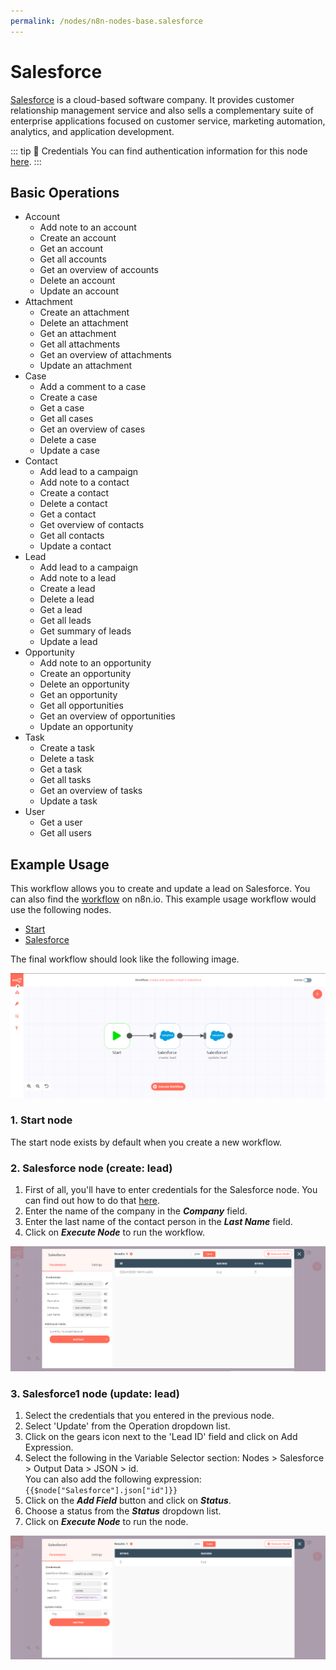 ```yaml
---
permalink: /nodes/n8n-nodes-base.salesforce
---
```


# Salesforce

[Salesforce](https://www.salesforce.com/) is a cloud-based software company. It provides customer relationship management service and also sells a complementary suite of enterprise applications focused on customer service, marketing automation, analytics, and application development.

::: tip 🔑 Credentials
You can find authentication information for this node [here](../../../credentials/Salesforce/README.md).
:::

## Basic Operations

- Account
    - Add note to an account
    - Create an account
    - Get an account
    - Get all accounts
    - Get an overview of accounts
    - Delete an account
    - Update an account
- Attachment
    - Create an attachment
    - Delete an attachment
    - Get an attachment
    - Get all attachments
    - Get an overview of attachments
    - Update an attachment
- Case
    - Add a comment to a case
    - Create a case
    - Get a case
    - Get all cases
    - Get an overview of cases
    - Delete a case
    - Update a case
- Contact
    - Add lead to a campaign
    - Add note to a contact
    - Create a contact
    - Delete a contact
    - Get a contact
    - Get overview of contacts
    - Get all contacts
    - Update a contact
- Lead
    - Add lead to a campaign
    - Add note to a lead
    - Create a lead
    - Delete a lead
    - Get a lead
    - Get all leads
    - Get summary of leads
    - Update a lead
- Opportunity
    - Add note to an opportunity
    - Create an opportunity
    - Delete an opportunity
    - Get an opportunity
    - Get all opportunities
    - Get an overview of opportunities
    - Update an opportunity
- Task
    - Create a task
    - Delete a task
    - Get a task
    - Get all tasks
    - Get an overview of tasks
    - Update a task
- User
    - Get a user
    - Get all users


## Example Usage

This workflow allows you to create and update a lead on Salesforce. You can also find the [workflow](https://n8n.io/workflows/664) on n8n.io. This example usage workflow would use the following nodes.
- [Start](../../core-nodes/Start/README.md)
- [Salesforce]()

The final workflow should look like the following image.

![A workflow with the Salesforce node](./workflow.png)

### 1. Start node

The start node exists by default when you create a new workflow.

### 2. Salesforce node (create: lead)

1. First of all, you'll have to enter credentials for the Salesforce node. You can find out how to do that [here](../../../credentials/Salesforce/README.md).
2. Enter the name of the company in the ***Company*** field.
3. Enter the last name of the contact person in the ***Last Name*** field.
4. Click on ***Execute Node*** to run the workflow.

![A workflow with the Salesforce node](./Salesforce_node.png)

### 3. Salesforce1 node (update: lead)

1. Select the credentials that you entered in the previous node.
2. Select 'Update' from the Operation dropdown list.
3. Click on the gears icon next to the 'Lead ID' field and click on Add Expression.
4. Select the following in the Variable Selector section: Nodes > Salesforce > Output Data > JSON > id.  
You can also add the following expression: `{{$node["Salesforce"].json["id"]}}`
5. Click on the ***Add Field*** button and click on ***Status***.
6. Choose a status from the ***Status*** dropdown list.
7. Click on ***Execute Node*** to run the node.

![A workflow with the Salesforce node](./Salesforce1_node.png)